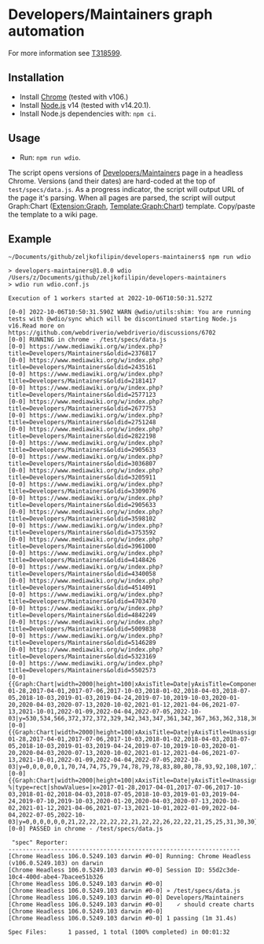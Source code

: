 # Developers/Maintainers graph automation

For more information see [T318599](https://phabricator.wikimedia.org/T318599).

## Installation

- Install [Chrome](https://www.google.com/chrome/) (tested with v106.)
- Install [Node.js](https://nodejs.org/) v14 (tested with v14.20.1).
- Install Node.js dependencies with: `npm ci`.

## Usage

- Run: `npm run wdio`.

The script opens versions of [Developers/Maintainers](https://www.mediawiki.org/wiki/Developers/Maintainers) page in a headless Chrome. Versions (and their dates) are hard-coded at the top of `test/specs/data.js`. As a progress indicator, the script will output URL of the page it's parsing. When all pages are parsed, the script will output Graph:Chart ([Extension:Graph](https://www.mediawiki.org/wiki/Extension:Graph), [Template:Graph:Chart](https://www.mediawiki.org/wiki/Template:Graph:Chart)) template. Copy/paste the template to a wiki page.

## Example

```
~/Documents/github/zeljkofilipin/developers-maintainers$ npm run wdio

> developers-maintainers@1.0.0 wdio /Users/z/Documents/github/zeljkofilipin/developers-maintainers
> wdio run wdio.conf.js

Execution of 1 workers started at 2022-10-06T10:50:31.527Z

[0-0] 2022-10-06T10:50:31.590Z WARN @wdio/utils:shim: You are running tests with @wdio/sync which will be discontinued starting Node.js v16.Read more on https://github.com/webdriverio/webdriverio/discussions/6702
[0-0] RUNNING in chrome - /test/specs/data.js
[0-0] https://www.mediawiki.org/w/index.php?title=Developers/Maintainers&oldid=2376817
[0-0] https://www.mediawiki.org/w/index.php?title=Developers/Maintainers&oldid=2435161
[0-0] https://www.mediawiki.org/w/index.php?title=Developers/Maintainers&oldid=2181417
[0-0] https://www.mediawiki.org/w/index.php?title=Developers/Maintainers&oldid=2577123
[0-0] https://www.mediawiki.org/w/index.php?title=Developers/Maintainers&oldid=2677753
[0-0] https://www.mediawiki.org/w/index.php?title=Developers/Maintainers&oldid=2751248
[0-0] https://www.mediawiki.org/w/index.php?title=Developers/Maintainers&oldid=2822198
[0-0] https://www.mediawiki.org/w/index.php?title=Developers/Maintainers&oldid=2905633
[0-0] https://www.mediawiki.org/w/index.php?title=Developers/Maintainers&oldid=3036807
[0-0] https://www.mediawiki.org/w/index.php?title=Developers/Maintainers&oldid=3205911
[0-0] https://www.mediawiki.org/w/index.php?title=Developers/Maintainers&oldid=3309076
[0-0] https://www.mediawiki.org/w/index.php?title=Developers/Maintainers&oldid=2905633
[0-0] https://www.mediawiki.org/w/index.php?title=Developers/Maintainers&oldid=3598102
[0-0] https://www.mediawiki.org/w/index.php?title=Developers/Maintainers&oldid=3753592
[0-0] https://www.mediawiki.org/w/index.php?title=Developers/Maintainers&oldid=3961000
[0-0] https://www.mediawiki.org/w/index.php?title=Developers/Maintainers&oldid=4148426
[0-0] https://www.mediawiki.org/w/index.php?title=Developers/Maintainers&oldid=4340058
[0-0] https://www.mediawiki.org/w/index.php?title=Developers/Maintainers&oldid=4514091
[0-0] https://www.mediawiki.org/w/index.php?title=Developers/Maintainers&oldid=4703470
[0-0] https://www.mediawiki.org/w/index.php?title=Developers/Maintainers&oldid=4842249
[0-0] https://www.mediawiki.org/w/index.php?title=Developers/Maintainers&oldid=5009838
[0-0] https://www.mediawiki.org/w/index.php?title=Developers/Maintainers&oldid=5146289
[0-0] https://www.mediawiki.org/w/index.php?title=Developers/Maintainers&oldid=5323169
[0-0] https://www.mediawiki.org/w/index.php?title=Developers/Maintainers&oldid=5502573
[0-0] {{Graph:Chart|width=2000|height=100|xAxisTitle=Date|yAxisTitle=Components|type=rect|showValues=|x=2017-01-28,2017-04-01,2017-07-06,2017-10-03,2018-01-02,2018-04-03,2018-07-05,2018-10-03,2019-01-03,2019-04-24,2019-07-10,2019-10-03,2020-01-20,2020-04-03,2020-07-13,2020-10-02,2021-01-12,2021-04-06,2021-07-13,2021-10-01,2022-01-09,2022-04-04,2022-07-05,2022-10-03|y=530,534,566,372,372,372,329,342,343,347,361,342,367,363,362,318,365,368,367,369,369,351,353,357}}
[0-0] {{Graph:Chart|width=2000|height=100|xAxisTitle=Date|yAxisTitle=Unassigned|type=rect|showValues=|x=2017-01-28,2017-04-01,2017-07-06,2017-10-03,2018-01-02,2018-04-03,2018-07-05,2018-10-03,2019-01-03,2019-04-24,2019-07-10,2019-10-03,2020-01-20,2020-04-03,2020-07-13,2020-10-02,2021-01-12,2021-04-06,2021-07-13,2021-10-01,2022-01-09,2022-04-04,2022-07-05,2022-10-03|y=0,0,0,0,0,1,70,74,74,75,79,74,78,79,78,83,80,80,78,93,92,108,107,106}}
[0-0] {{Graph:Chart|width=2000|height=100|xAxisTitle=Date|yAxisTitle=Unassigned %|type=rect|showValues=|x=2017-01-28,2017-04-01,2017-07-06,2017-10-03,2018-01-02,2018-04-03,2018-07-05,2018-10-03,2019-01-03,2019-04-24,2019-07-10,2019-10-03,2020-01-20,2020-04-03,2020-07-13,2020-10-02,2021-01-12,2021-04-06,2021-07-13,2021-10-01,2022-01-09,2022-04-04,2022-07-05,2022-10-03|y=0,0,0,0,0,0,21,22,22,22,22,22,21,22,22,26,22,22,21,25,25,31,30,30}}
[0-0] PASSED in chrome - /test/specs/data.js

 "spec" Reporter:
------------------------------------------------------------------
[Chrome Headless 106.0.5249.103 darwin #0-0] Running: Chrome Headless (v106.0.5249.103) on darwin
[Chrome Headless 106.0.5249.103 darwin #0-0] Session ID: 55d2c3de-10c4-400d-abe4-7bacee51b326
[Chrome Headless 106.0.5249.103 darwin #0-0]
[Chrome Headless 106.0.5249.103 darwin #0-0] » /test/specs/data.js
[Chrome Headless 106.0.5249.103 darwin #0-0] Developers/Maintainers
[Chrome Headless 106.0.5249.103 darwin #0-0]    ✓ should create charts
[Chrome Headless 106.0.5249.103 darwin #0-0]
[Chrome Headless 106.0.5249.103 darwin #0-0] 1 passing (1m 31.4s)

Spec Files:      1 passed, 1 total (100% completed) in 00:01:32
```